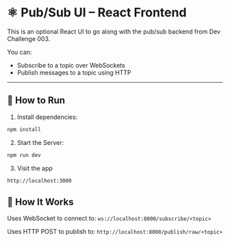 # ⚛️ Pub/Sub UI – React Frontend

This is an optional React UI to go along with the pub/sub backend from Dev Challenge 003.

You can:

- Subscribe to a topic over WebSockets
- Publish messages to a topic using HTTP

---

## 🚀 How to Run

1. Install dependencies:

```bash
npm install
```
2. Start the Server:
```bash
npm run dev
```
3. Visit the app
```bash 
http://localhost:3000
```

## 🔧 How It Works

Uses WebSocket to connect to: ``ws://localhost:8000/subscribe/<topic>``

Uses HTTP POST to publish to: ``http://localhost:8000/publish/raw/<topic>``

